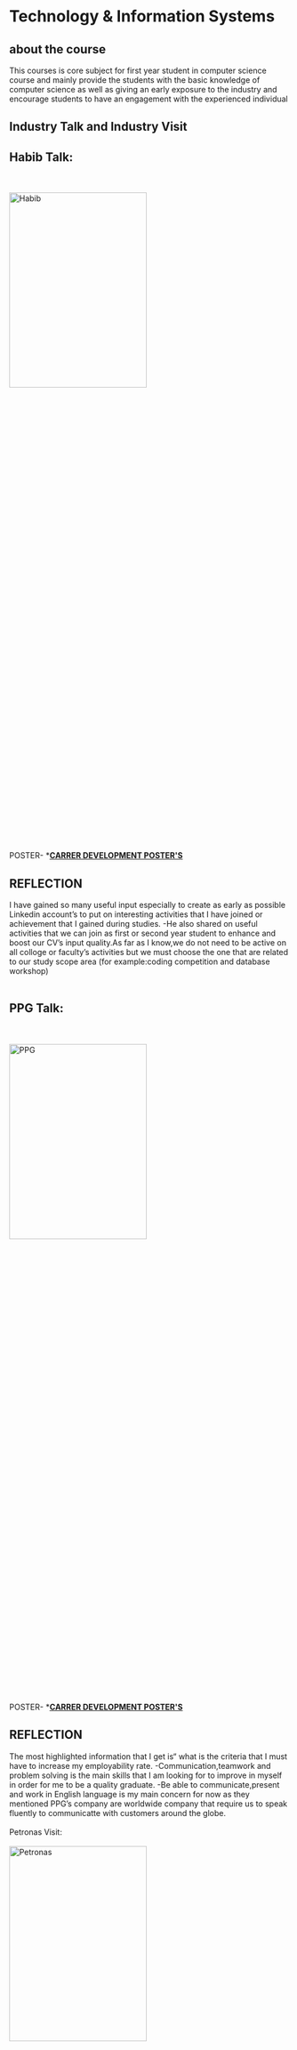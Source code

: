 <h1 style="background-color:DodgerBlue;"></h1>
<h1>Technology & Information Systems</h1>

<h2>about the course</h2>
This courses is core subject for first year student in computer science course and mainly provide the students with the basic knowledge of computer science as well as giving an early exposure to the industry and encourage students to have an engagement with the experienced individual 
<br />

<h2>Industry Talk and Industry Visit</h2>

<p align="center">
<h2>Habib Talk:</h2> <br/><br />
<img src="https://i.imgur.com/sheysTI.jpg" height="30%" width="70%" alt="Habib"/>


POSTER-
   *<b>[CARRER DEVELOPMENT POSTER'S](https://github.com/afifshaqir/TECHNOLOGY-INFORMATION-SYSYTEM-/blob/main/CAREER%20DEVELOPMENT.pdf)</b>
   
<h2>REFLECTION</h2>
I have gained so many useful input especially to create as early as possible Linkedin account’s to put
on interesting activities that I have joined or achievement that I gained during studies.
-He also shared on useful activities that we can join as first or second year student to enhance and boost
our CV’s input quality.As far as I know,we do not need to be active on all colloge or faculty’s activities
but we must choose the one that are related to our study scope area (for example:coding competition and database workshop)
<br /
<br />
<br />
<p align="center">
<h2>PPG Talk:</h2>  <br/><br/>
<img src="https://i.imgur.com/Ph7MQE4.png" height="30%" width="70%" alt="PPG"/>
  
POSTER-
   *<b>[CARRER DEVELOPMENT POSTER'S](https://github.com/afifshaqir/TECHNOLOGY-INFORMATION-SYSYTEM-/blob/main/CAREER%20DEVELOPMENT.pdf)</b>
  
<h2>REFLECTION</h2>
The most highlighted information that I get is“ what is the criteria that I must have to increase my employability rate.
-Communication,teamwork and problem solving is the main skills that I am looking for to improve in myself in order for me to be a quality graduate.
-Be able to communicate,present and work in English language is my main concern for now as they mentioned PPG’s company are worldwide company
that require us to speak fluently to communicatte with customers around the globe.
<br />
<br />
Petronas Visit: <br/><br />
<img src="https://i.imgur.com/1aV5DH6.jpg" height="30%" width="70%" alt="Petronas"/>
<img src="https://i.imgur.com/fdsbf0D.jpg" title="source: imgur.com" height="30%" width="70%" alt="Petronas"/>
<br />
<br />
Huawei Visit:  <br/><br/>
<img src="https://i.imgur.com/xlNoNp2.jpg" height="30%" width="70%" alt="Huawei"/>
<br />
<br />
UTM Digital Visit:  <br/><br/>
<img src="https://i.imgur.com/d5QqUrV.jpg" height="30%" width="70%" alt="UTM Digital"/>
<br />
<br />
Credence Talk:  <br/><br/>
<img src="https://i.imgur.com/Ub9xf1l.png" height="30%" width="70%" alt="Credence"/>
<br />
</p>

<h2>Reflections</h2>

<b> What do I get ? </b>

- I got to see how the environment of the work in real life look like
- I have to develop the ability of lifelong learning in myself because lot of people that I had met from different industry, they share a common traits which is they never stop learning and keep trying to catch up with the advance technologies nowadays
- I met with a lot of experienced person in IT field and I am inspired to be like them in the future
- Lastly, I also got to have fun while enjoying the trip to the industry that I visited

<b> Suggestion for improvement </b>

- The faculty should definitely bring all of the students for industry visit frequently as it provides an early exposure of the real time work experience and also giving an essential skills and tips on how to succeed in our career

<h2>Design Thinking Project</h2>

<p align="center">
Interview Session with Mr Aris (Database Administrator in UTM Digital: <br/><br />
<img src="https://i.imgur.com/ayDQuuW.jpg" height="30%" width="70%" alt="Mr Aris Interview"/>
<br />
<br />
</p>
  
<h2>Reflections</h2>

<b> What do I get ? </b>

- I learned how to communicate with my clients properly and understand their needs
- I also need to develop a high problem solving skills in order to provide the best solution to fulfill my clients' needs
- Not to mention, I also able to build the trust between my groupmates throughout this projects
  
<h2>PC Assemble</h2>

<p align="center">
<br/><br />
<img src="https://i.imgur.com/2sQRrE5.jpg" title="source: imgur.com" /></a>
<img src="https://i.imgur.com/p6r4VJO.jpg" title="source: imgur.com" /></a>
<img src="https://i.imgur.com/8ohEi0A.jpg" title="source: imgur.com" /></a>
<br />
<br />
</p>

<h2>Reflections</h2>

<b> What do I get ? </b>

-I learned new skills and knowledge from the PC assembly lab, including how to correctly assemble and disassemble a PC while being assisted by a skilled lab assistant.Before this, I would often ask for instructions on how to assemble a PC because I lacked knowledge and direction.Fortunately, the PC that my group (Group 1) assembled and disassembled lit up, demonstrating our newly acquired PC assembly skills.Afterwards , in order to assess our knowledge from the lab session, we must complete a brief exam on PC assembly.I am pleased with myself since I was able to obtain 5.5 out of 6 points.


<b> Suggestion for improvement </b>

- The PC components should be upgraded or replaced because it seems old and might be damaged in the future
